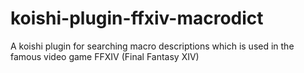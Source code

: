 # koishi-plugin-ffxiv-macrodict
A koishi plugin for searching macro descriptions which is used in the famous video game FFXIV (Final Fantasy XIV)
